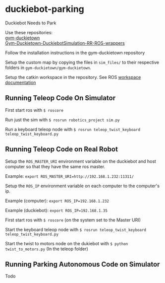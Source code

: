 # duckiebot-parking

Duckiebot Needs to Park

Use these repositories:  
[gym-duckietown](https://github.com/duckietown/gym-duckietown)  
[Gym-Duckietown-DuckiebotSimulation-RR-ROS-wrappers](https://github.com/burakaksoy/Gym-Duckietown-DuckiebotSimulation-RR-ROS-wrappers)

Follow the installation instructions in the gym-duckietown repository

Setup the custom map by copying the files in `sim_files/` to their respective folders in `gym-duckietown/gym-duckietown`.

Setup the catkin workspace in the repository. See ROS [workspace documentation](http://wiki.ros.org/catkin/Tutorials/create_a_workspace)
## Running Teleop Code On Simulator
First start ros with `$ roscore`

Run just the sim with `$ rosrun robotics_project sim.py`

Run a keyboard teleop node with `$ rosrun teleop_twist_keyboard teleop_twist_keyboard.py`

## Running Teleop Code on Real Robot
Setup the `ROS_MASTER_URI` environment variable on the duckiebot and host computer so that they have the same ros master.

Example: `export ROS_MASTER_URI=http://192.168.1.232:11311/`

Setup the `ROS_IP` environment variable on each computer to the computer's ip.

Example (computer): `export ROS_IP=192.168.1.232`

Example (duckiebot): `export ROS_IP=192.168.1.35`

First start ros with `$ roscore` (on the system set to the Master URI)

Start the keyboard teleop node with `$ rosrun teleop_twist_keyboard teleop_twist_keyboard.py`

Start the twist to motors node on the dukiebot with `$ python twist_to_motors.py` (In the teleop folder)

## Running Parking Autonomous Code on Simulator
Todo